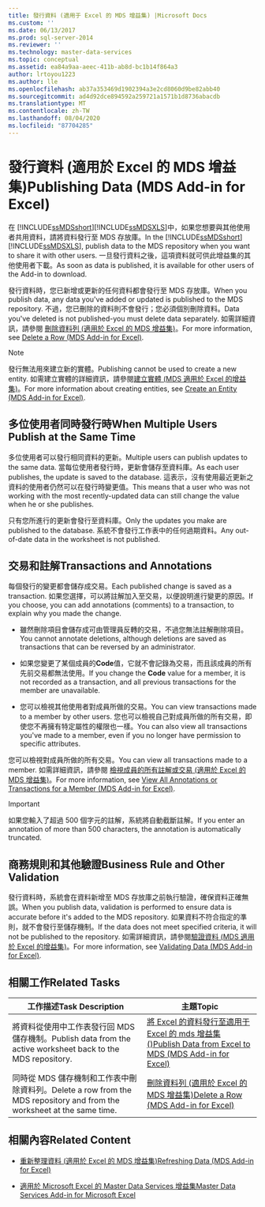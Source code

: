 ```yaml
---
title: 發行資料 (適用于 Excel 的 MDS 增益集) |Microsoft Docs
ms.custom: ''
ms.date: 06/13/2017
ms.prod: sql-server-2014
ms.reviewer: ''
ms.technology: master-data-services
ms.topic: conceptual
ms.assetid: ea84a9aa-aeec-411b-ab8d-bc1b14f864a3
author: lrtoyou1223
ms.author: lle
ms.openlocfilehash: ab37a353469d1902394a3e2cd8060d9be82abb40
ms.sourcegitcommit: ad4d92dce894592a259721a1571b1d8736abacdb
ms.translationtype: MT
ms.contentlocale: zh-TW
ms.lasthandoff: 08/04/2020
ms.locfileid: "87704285"
---
```

# <a name="publishing-data-mds-add-in-for-excel"></a><span data-ttu-id="a25a7-102">發行資料 (適用於 Excel 的 MDS 增益集)</span><span class="sxs-lookup"><span data-stu-id="a25a7-102">Publishing Data (MDS Add-in for Excel)</span></span>
  <span data-ttu-id="a25a7-103">在 [!INCLUDE[ssMDSshort](../../includes/ssmdsshort-md.md)][!INCLUDE[ssMDSXLS](../../includes/ssmdsxls-md.md)]中，如果您想要與其他使用者共用資料，請將資料發行至 MDS 存放庫。</span><span class="sxs-lookup"><span data-stu-id="a25a7-103">In the [!INCLUDE[ssMDSshort](../../includes/ssmdsshort-md.md)][!INCLUDE[ssMDSXLS](../../includes/ssmdsxls-md.md)], publish data to the MDS repository when you want to share it with other users.</span></span> <span data-ttu-id="a25a7-104">一旦發行資料之後，這項資料就可供此增益集的其他使用者下載。</span><span class="sxs-lookup"><span data-stu-id="a25a7-104">As soon as data is published, it is available for other users of the Add-in to download.</span></span>  
  
 <span data-ttu-id="a25a7-105">發行資料時，您已新增或更新的任何資料都會發行至 MDS 存放庫。</span><span class="sxs-lookup"><span data-stu-id="a25a7-105">When you publish data, any data you've added or updated is published to the MDS repository.</span></span> <span data-ttu-id="a25a7-106">不過，您已刪除的資料則不會發行；您必須個別刪除資料。</span><span class="sxs-lookup"><span data-stu-id="a25a7-106">Data you've deleted is not published-you must delete data separately.</span></span> <span data-ttu-id="a25a7-107">如需詳細資訊，請參閱 [刪除資料列 &#40;適用於 Excel 的 MDS 增益集&#41;](delete-a-row-mds-add-in-for-excel.md)。</span><span class="sxs-lookup"><span data-stu-id="a25a7-107">For more information, see [Delete a Row &#40;MDS Add-in for Excel&#41;](delete-a-row-mds-add-in-for-excel.md).</span></span>  
  
> [!NOTE]  
>  <span data-ttu-id="a25a7-108">發行無法用來建立新的實體。</span><span class="sxs-lookup"><span data-stu-id="a25a7-108">Publishing cannot be used to create a new entity.</span></span> <span data-ttu-id="a25a7-109">如需建立實體的詳細資訊，請參閱[建立實體 &#40;MDS 適用於 Excel 的增益集&#41;](create-an-entity-mds-add-in-for-excel.md)。</span><span class="sxs-lookup"><span data-stu-id="a25a7-109">For more information about creating entities, see [Create an Entity &#40;MDS Add-in for Excel&#41;](create-an-entity-mds-add-in-for-excel.md).</span></span>  
  
## <a name="when-multiple-users-publish-at-the-same-time"></a><span data-ttu-id="a25a7-110">多位使用者同時發行時</span><span class="sxs-lookup"><span data-stu-id="a25a7-110">When Multiple Users Publish at the Same Time</span></span>  
 <span data-ttu-id="a25a7-111">多位使用者可以發行相同資料的更新。</span><span class="sxs-lookup"><span data-stu-id="a25a7-111">Multiple users can publish updates to the same data.</span></span> <span data-ttu-id="a25a7-112">當每位使用者發行時，更新會儲存至資料庫。</span><span class="sxs-lookup"><span data-stu-id="a25a7-112">As each user publishes, the update is saved to the database.</span></span> <span data-ttu-id="a25a7-113">這表示，沒有使用最近更新之資料的使用者仍然可以在發行時變更值。</span><span class="sxs-lookup"><span data-stu-id="a25a7-113">This means that a user who was not working with the most recently-updated data can still change the value when he or she publishes.</span></span>  
  
 <span data-ttu-id="a25a7-114">只有您所進行的更新會發行至資料庫。</span><span class="sxs-lookup"><span data-stu-id="a25a7-114">Only the updates you make are published to the database.</span></span> <span data-ttu-id="a25a7-115">系統不會發行工作表中的任何過期資料。</span><span class="sxs-lookup"><span data-stu-id="a25a7-115">Any out-of-date data in the worksheet is not published.</span></span>  
  
## <a name="transactions-and-annotations"></a><span data-ttu-id="a25a7-116">交易和註解</span><span class="sxs-lookup"><span data-stu-id="a25a7-116">Transactions and Annotations</span></span>  
 <span data-ttu-id="a25a7-117">每個發行的變更都會儲存成交易。</span><span class="sxs-lookup"><span data-stu-id="a25a7-117">Each published change is saved as a transaction.</span></span> <span data-ttu-id="a25a7-118">如果您選擇，可以將註解加入至交易，以便說明進行變更的原因。</span><span class="sxs-lookup"><span data-stu-id="a25a7-118">If you choose, you can add annotations (comments) to a transaction, to explain why you made the change.</span></span>  
  
-   <span data-ttu-id="a25a7-119">雖然刪除項目會儲存成可由管理員反轉的交易，不過您無法註解刪除項目。</span><span class="sxs-lookup"><span data-stu-id="a25a7-119">You cannot annotate deletions, although deletions are saved as transactions that can be reversed by an administrator.</span></span>  
  
-   <span data-ttu-id="a25a7-120">如果您變更了某個成員的**Code**值，它就不會記錄為交易，而且該成員的所有先前交易都無法使用。</span><span class="sxs-lookup"><span data-stu-id="a25a7-120">If you change the **Code** value for a member, it is not recorded as a transaction, and all previous transactions for the member are unavailable.</span></span>  
  
-   <span data-ttu-id="a25a7-121">您可以檢視其他使用者對成員所做的交易。</span><span class="sxs-lookup"><span data-stu-id="a25a7-121">You can view transactions made to a member by other users.</span></span> <span data-ttu-id="a25a7-122">您也可以檢視自己對成員所做的所有交易，即使您不再擁有特定屬性的權限也一樣。</span><span class="sxs-lookup"><span data-stu-id="a25a7-122">You can also view all transactions you've made to a member, even if you no longer have permission to specific attributes.</span></span>  
  
 <span data-ttu-id="a25a7-123">您可以檢視對成員所做的所有交易。</span><span class="sxs-lookup"><span data-stu-id="a25a7-123">You can view all transactions made to a member.</span></span> <span data-ttu-id="a25a7-124">如需詳細資訊，請參閱 [檢視成員的所有註解或交易 &#40;適用於 Excel 的 MDS 增益集&#41;](view-all-annotations-or-transactions-for-a-member-mds-add-in-for-excel.md)。</span><span class="sxs-lookup"><span data-stu-id="a25a7-124">For more information, see [View All Annotations or Transactions for a Member &#40;MDS Add-in for Excel&#41;](view-all-annotations-or-transactions-for-a-member-mds-add-in-for-excel.md).</span></span>  
  
> [!IMPORTANT]  
>  <span data-ttu-id="a25a7-125">如果您輸入了超過 500 個字元的註解，系統將自動截斷註解。</span><span class="sxs-lookup"><span data-stu-id="a25a7-125">If you enter an annotation of more than 500 characters, the annotation is automatically truncated.</span></span>  
  
## <a name="business-rule-and-other-validation"></a><span data-ttu-id="a25a7-126">商務規則和其他驗證</span><span class="sxs-lookup"><span data-stu-id="a25a7-126">Business Rule and Other Validation</span></span>  
 <span data-ttu-id="a25a7-127">發行資料時，系統會在資料新增至 MDS 存放庫之前執行驗證，確保資料正確無誤。</span><span class="sxs-lookup"><span data-stu-id="a25a7-127">When you publish data, validation is performed to ensure data is accurate before it's added to the MDS repository.</span></span> <span data-ttu-id="a25a7-128">如果資料不符合指定的準則，就不會發行至儲存機制。</span><span class="sxs-lookup"><span data-stu-id="a25a7-128">If the data does not meet specified criteria, it will not be published to the repository.</span></span> <span data-ttu-id="a25a7-129">如需詳細資訊，請參閱[驗證資料 &#40;MDS 適用於 Excel 的增益集&#41;](validating-data-mds-add-in-for-excel.md)。</span><span class="sxs-lookup"><span data-stu-id="a25a7-129">For more information, see [Validating Data &#40;MDS Add-in for Excel&#41;](validating-data-mds-add-in-for-excel.md).</span></span>  
  
## <a name="related-tasks"></a><span data-ttu-id="a25a7-130">相關工作</span><span class="sxs-lookup"><span data-stu-id="a25a7-130">Related Tasks</span></span>  
  
|<span data-ttu-id="a25a7-131">工作描述</span><span class="sxs-lookup"><span data-stu-id="a25a7-131">Task Description</span></span>|<span data-ttu-id="a25a7-132">主題</span><span class="sxs-lookup"><span data-stu-id="a25a7-132">Topic</span></span>|  
|----------------------|-----------|  
|<span data-ttu-id="a25a7-133">將資料從使用中工作表發行回 MDS 儲存機制。</span><span class="sxs-lookup"><span data-stu-id="a25a7-133">Publish data from the active worksheet back to the MDS repository.</span></span>|[<span data-ttu-id="a25a7-134">將 Excel 的資料發行至適用于 Excel 的 mds 增益集 &#40;&#41;</span><span class="sxs-lookup"><span data-stu-id="a25a7-134">Publish Data from Excel to MDS &#40;MDS Add-in for Excel&#41;</span></span>](import-data-from-excel-to-master-data-services-mds-add-in-for-excel.md)|  
|<span data-ttu-id="a25a7-135">同時從 MDS 儲存機制和工作表中刪除資料列。</span><span class="sxs-lookup"><span data-stu-id="a25a7-135">Delete a row from the MDS repository and from the worksheet at the same time.</span></span>|[<span data-ttu-id="a25a7-136">刪除資料列 &#40;適用於 Excel 的 MDS 增益集&#41;</span><span class="sxs-lookup"><span data-stu-id="a25a7-136">Delete a Row &#40;MDS Add-in for Excel&#41;</span></span>](delete-a-row-mds-add-in-for-excel.md)|  
  
## <a name="related-content"></a><span data-ttu-id="a25a7-137">相關內容</span><span class="sxs-lookup"><span data-stu-id="a25a7-137">Related Content</span></span>  
  
-   [<span data-ttu-id="a25a7-138">重新整理資料 &#40;適用於 Excel 的 MDS 增益集&#41;</span><span class="sxs-lookup"><span data-stu-id="a25a7-138">Refreshing Data &#40;MDS Add-in for Excel&#41;</span></span>](refreshing-data-mds-add-in-for-excel.md)  
  
-   [<span data-ttu-id="a25a7-139">適用於 Microsoft Excel 的 Master Data Services 增益集</span><span class="sxs-lookup"><span data-stu-id="a25a7-139">Master Data Services Add-in for Microsoft Excel</span></span>](master-data-services-add-in-for-microsoft-excel.md)  
  
  
